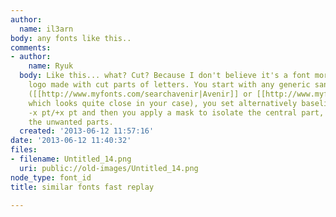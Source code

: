```yaml
---
author:
  name: il3arn
body: any fonts like this..
comments:
- author:
    name: Ryuk
  body: Like this... what? Cut? Because I don't believe it's a font more a custom
    logo made with cut parts of letters. You start with any generic sans of your choice
    ([[http://www.myfonts.com/searchavenir|Avenir]] or [[http://www.myfonts.com/search/myriad|Myriad]]
    which looks quite close in your case), you set alternatively baseline shift to
    -x pt/+x pt and then you apply a mask to isolate the central part, virtually removing
    the unwanted parts.
  created: '2013-06-12 11:57:16'
date: '2013-06-12 11:40:32'
files:
- filename: Untitled_14.png
  uri: public://old-images/Untitled_14.png
node_type: font_id
title: similar fonts fast replay

---
```

